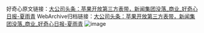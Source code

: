 好奇心原文链接：[大公司头条：苹果开放第三方表带，新闻集团没落_商业_好奇心日报-夏雨青](https://www.qdaily.com/articles/9243.html)
WebArchive归档链接：[大公司头条：苹果开放第三方表带，新闻集团没落_商业_好奇心日报-夏雨青](http://web.archive.org/web/20190623153943/https://www.qdaily.com/articles/9243.html)
![image](http://ww3.sinaimg.cn/large/007d5XDply1g3vewrb4irj30u03stkjl)